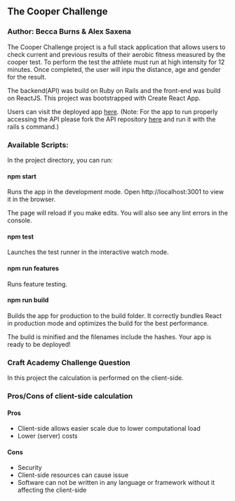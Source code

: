 ## The Cooper Challenge
### Author: Becca Burns & Alex Saxena

The Cooper Challenge project is a full stack application that allows users to check current and previous results of their aerobic fitness measured by the cooper test. To perform the test the athlete must run at high intensity for 12 minutes. Once completed, the user will inpu the distance, age and gender for the result.

The backend(API) was build on Ruby on Rails and the front-end was build on ReactJS. This project was bootstrapped with Create React App.

Users can visit the deployed app [here](cooperchallenge.netlify.com).
(Note: For the app to run properly accessing the API please fork the API repository [here](https://github.com/beccaburns/Cooper_App/tree/development/cooper_api) and run it with the rails s command.)

### Available Scripts:
In the project directory, you can run:

#### npm start
Runs the app in the development mode.
Open http://localhost:3001 to view it in the browser.

The page will reload if you make edits.
You will also see any lint errors in the console.

#### npm test
Launches the test runner in the interactive watch mode.

#### npm run features
Runs feature testing.

#### npm run build
Builds the app for production to the build folder.
It correctly bundles React in production mode and optimizes the build for the best performance.

The build is minified and the filenames include the hashes.
Your app is ready to be deployed!

### Craft Academy Challenge Question
In this project the calculation is performed on the client-side.

### Pros/Cons of client-side calculation
#### Pros
- Client-side allows easier scale due to lower computational load
- Lower (server) costs
#### Cons
- Security
- Client-side resources can cause issue
- Software can not be written in any language or framework without it affecting the client-side